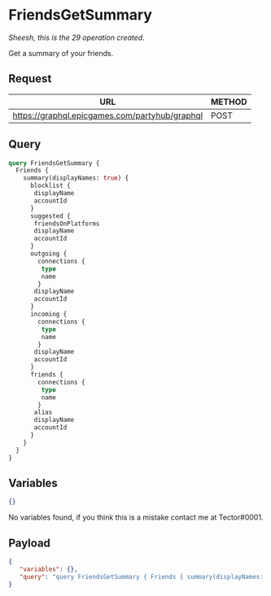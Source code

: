 # FriendsGetSummary
*Sheesh, this is the 29 operation created.*

Get a summary of your friends.

## Request
| URL | METHOD |
| - | - |
| https://graphql.epicgames.com/partyhub/graphql | POST |

## Query
```graphql
query FriendsGetSummary {
  Friends {
    summary(displayNames: true) {
      blocklist {
       displayName
       accountId
      }
      suggested {
       friendsOnPlatforms
       displayName
       accountId
      }
      outgoing {
        connections {
         type
         name
        }
       displayName
       accountId
      }
      incoming {
        connections {
         type
         name
        }
       displayName
       accountId
      }
      friends {
        connections {
         type
         name
        }
       alias
       displayName
       accountId
      }
    }
  }
}
```

## Variables
```json
{}
```
No variables found, if you think this is a mistake contact me at Tector#0001.

## Payload
```json
{
   "variables": {},
   "query": "query FriendsGetSummary { Friends { summary(displayNames: true) { friends { accountId displayName alias connections { name type } } incoming { accountId displayName connections { name type } } outgoing { accountId displayName connections { name type } } suggested { accountId displayName friendsOnPlatforms } blocklist { accountId displayName } } } }"
}
```